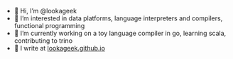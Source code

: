 - 👋 Hi, I’m @lookageek
- 👀 I’m interested in data platforms, language interpreters and compilers, functional programming
- 🌱 I’m currently working on a toy language compiler in go, learning scala, contributing to trino
- 📝 I write at [lookageek.github.io](lookageek.github.io)
<!-- - 💞️ I’m looking to collaborate on ... -->
<!-- - 📫 How to reach me ... -->

<!---
lookageek/lookageek is a ✨ special ✨ repository because its `README.md` (this file) appears on your GitHub profile.
You can click the Preview link to take a look at your changes.
--->
